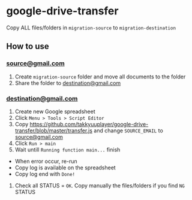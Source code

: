 # google-drive-transfer

Copy ALL files/folders in `migration-source` to `migration-destination`

## How to use

### source@gmail.com

1. Create `migration-source` folder and move all documents to the folder
1. Share the folder to destination@gmail.com

### destination@gmail.com

1. Create new Google spreadsheet
1. Click `Menu > Tools > Script Editor`
1. Copy https://github.com/takkyuuplayer/google-drive-transfer/blob/master/transfer.js and change `SOURCE_EMAIL` to source@gmail.com
1. Click `Run > main`
1. Wait untill `Running function main...` finish
  * When error occur, re-run
  * Copy log is available on the spreadsheet
  * Copy log end with `Done!`
1. Check all STATUS = `OK`. Copy manually the files/folders if you find `NG` STATUS
